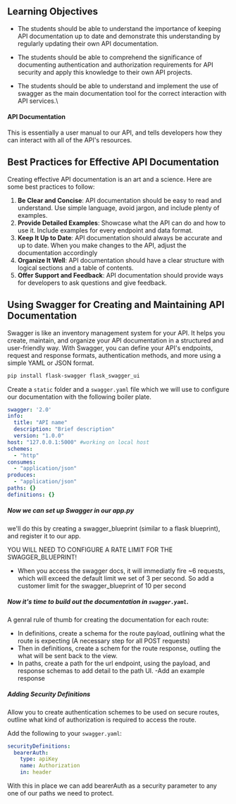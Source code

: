 ## Learning Objectives

- The students should be able to understand the importance of keeping API documentation up to date and demonstrate this understanding by regularly updating their own API documentation.
- The students should be able to comprehend the significance of documenting authentication and authorization requirements for API security and apply this knowledge to their own API projects.

- The students should be able to understand and implement the use of swagger as the main documentation tool for the correct interaction with API services.\

#### API Documentation
This is essentially a user manual to our API, and tells developers how they can interact with all of the API's resources.

## **Best Practices for Effective API Documentation**

Creating effective API documentation is an art and a science. Here are some best practices to follow:

1. **Be Clear and Concise**: API documentation should be easy to read and understand. Use simple language, avoid jargon, and include plenty of examples.
2. **Provide Detailed Examples**: Showcase what the API can do and how to use it. Include examples for every endpoint and data format.
3. **Keep It Up to Date**: API documentation should always be accurate and up to date. When you make changes to the API, adjust the documentation accordingly
4. **Organize It Well**:  API documentation should have a clear structure with logical sections and a table of contents.
5. **Offer Support and Feedback**: API documentation should provide ways for developers to ask questions and give feedback.

## **Using Swagger for Creating and Maintaining API Documentation**

Swagger is like an inventory management system for your API. It helps you create, maintain, and organize your API documentation in a structured and user-friendly way. With Swagger, you can define your API's endpoints, request and response formats, authentication methods, and more using a simple YAML or JSON format.

```bash
pip install flask-swagger flask_swagger_ui
```

Create a `static` folder and a `swagger.yaml` file which we will use to configure our documentation with the following boiler plate.

```yaml
swagger: '2.0'
info:
  title: "API name"
  description: "Brief description"
  version: "1.0.0"
host: "127.0.0.1:5000" #working on local host
schemes:
  - "http"
consumes:
  - "application/json"
produces:
  - "application/json"
paths: {}
definitions: {}
```

##### Now we can set up Swagger in our app.py

we'll do this by creating a swagger_blueprint (similar to a flask blueprint), and register it to our app.

YOU WILL NEED TO CONFIGURE A RATE LIMIT FOR THE SWAGGER_BLUEPRINT!
- When you access the swagger docs, it will immediatly fire ~6 requests, which will exceed the default limit we set of 3 per second. So add a customer limit for the swagger_blueprint of 10 per second

##### Now it's time to build out the documentation in `swagger.yaml`.

A genral rule of thumb for creating the documentation for each route:

- In definitions, create a schema for the route payload, outlining what the route is expecting (A necessary step for all POST requests)
- Then in definitions, create a schem for the route response, outling the what will be sent back to the view.
- In paths, create a path for the url endpoint, using the payload, and response schemas to add detail to the path UI.
-Add an example response

##### Adding Security Definitions
Allow you to create authentication schemes to be used on secure routes, outline what kind of authorization is required to access the route.

Add the following to your `swagger.yaml`:

```yaml
securityDefinitions:
  bearerAuth:
    type: apiKey
    name: Authorization
    in: header
```

With this in place we can add bearerAuth as a security parameter to any one of our paths we need to protect.